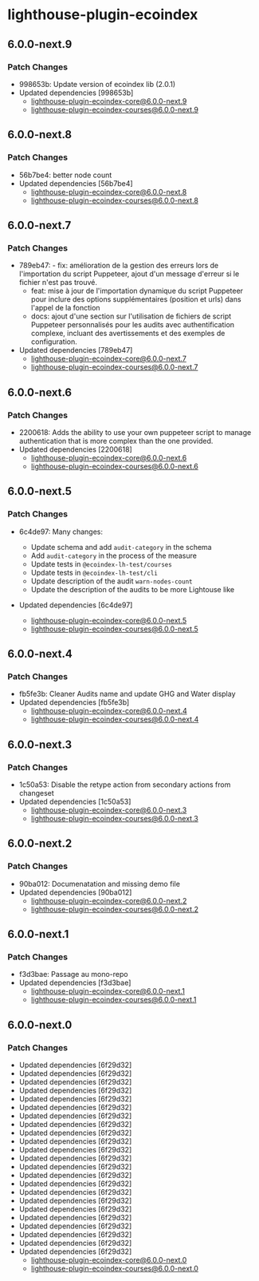 # lighthouse-plugin-ecoindex

## 6.0.0-next.9

### Patch Changes

- 998653b: Update version of ecoindex lib (2.0.1)
- Updated dependencies [998653b]
  - lighthouse-plugin-ecoindex-core@6.0.0-next.9
  - lighthouse-plugin-ecoindex-courses@6.0.0-next.9

## 6.0.0-next.8

### Patch Changes

- 56b7be4: better node count
- Updated dependencies [56b7be4]
  - lighthouse-plugin-ecoindex-core@6.0.0-next.8
  - lighthouse-plugin-ecoindex-courses@6.0.0-next.8

## 6.0.0-next.7

### Patch Changes

- 789eb47: - fix: amélioration de la gestion des erreurs lors de l'importation du script Puppeteer, ajout d'un message d'erreur si le fichier n'est pas trouvé.
  - feat: mise à jour de l'importation dynamique du script Puppeteer pour inclure des options supplémentaires (position et urls) dans l'appel de la fonction
  - docs: ajout d'une section sur l'utilisation de fichiers de script Puppeteer personnalisés pour les audits avec authentification complexe, incluant des avertissements et des exemples de configuration.
- Updated dependencies [789eb47]
  - lighthouse-plugin-ecoindex-core@6.0.0-next.7
  - lighthouse-plugin-ecoindex-courses@6.0.0-next.7

## 6.0.0-next.6

### Patch Changes

- 2200618: Adds the ability to use your own puppeteer script to manage authentication that is more complex than the one provided.
- Updated dependencies [2200618]
  - lighthouse-plugin-ecoindex-core@6.0.0-next.6
  - lighthouse-plugin-ecoindex-courses@6.0.0-next.6

## 6.0.0-next.5

### Patch Changes

- 6c4de97: Many changes:

  - Update schema and add `audit-category` in the schema
  - Add `audit-category` in the process of the measure
  - Update tests in `@ecoindex-lh-test/courses`
  - Update tests in `@ecoindex-lh-test/cli`
  - Update description of the audit `warn-nodes-count`
  - Update the description of the audits to be more Lightouse like

- Updated dependencies [6c4de97]
  - lighthouse-plugin-ecoindex-core@6.0.0-next.5
  - lighthouse-plugin-ecoindex-courses@6.0.0-next.5

## 6.0.0-next.4

### Patch Changes

- fb5fe3b: Cleaner Audits name and update GHG and Water display
- Updated dependencies [fb5fe3b]
  - lighthouse-plugin-ecoindex-core@6.0.0-next.4
  - lighthouse-plugin-ecoindex-courses@6.0.0-next.4

## 6.0.0-next.3

### Patch Changes

- 1c50a53: Disable the retype action from secondary actions from changeset
- Updated dependencies [1c50a53]
  - lighthouse-plugin-ecoindex-core@6.0.0-next.3
  - lighthouse-plugin-ecoindex-courses@6.0.0-next.3

## 6.0.0-next.2

### Patch Changes

- 90ba012: Documenatation and missing demo file
- Updated dependencies [90ba012]
  - lighthouse-plugin-ecoindex-core@6.0.0-next.2
  - lighthouse-plugin-ecoindex-courses@6.0.0-next.2

## 6.0.0-next.1

### Patch Changes

- f3d3bae: Passage au mono-repo
- Updated dependencies [f3d3bae]
  - lighthouse-plugin-ecoindex-core@6.0.0-next.1
  - lighthouse-plugin-ecoindex-courses@6.0.0-next.1

## 6.0.0-next.0

### Patch Changes

- Updated dependencies [6f29d32]
- Updated dependencies [6f29d32]
- Updated dependencies [6f29d32]
- Updated dependencies [6f29d32]
- Updated dependencies [6f29d32]
- Updated dependencies [6f29d32]
- Updated dependencies [6f29d32]
- Updated dependencies [6f29d32]
- Updated dependencies [6f29d32]
- Updated dependencies [6f29d32]
- Updated dependencies [6f29d32]
- Updated dependencies [6f29d32]
- Updated dependencies [6f29d32]
- Updated dependencies [6f29d32]
- Updated dependencies [6f29d32]
- Updated dependencies [6f29d32]
- Updated dependencies [6f29d32]
- Updated dependencies [6f29d32]
- Updated dependencies [6f29d32]
- Updated dependencies [6f29d32]
- Updated dependencies [6f29d32]
- Updated dependencies [6f29d32]
- Updated dependencies [6f29d32]
  - lighthouse-plugin-ecoindex-core@6.0.0-next.0
  - lighthouse-plugin-ecoindex-courses@6.0.0-next.0
